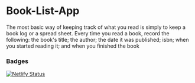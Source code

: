 # Book-List-App
The most basic way of keeping track of what you read is simply to keep a book log or a spread sheet. Every time you read a book, record the following: the book's title; the author; the date it was published; isbn; when you started reading it; and when you finished the book

### Badges
[![Netlify Status](https://api.netlify.com/api/v1/badges/68ea3929-973f-4dcd-830f-7af2561a8a2c/deploy-status)](https://app.netlify.com/sites/mybooklistapp/deploys)
